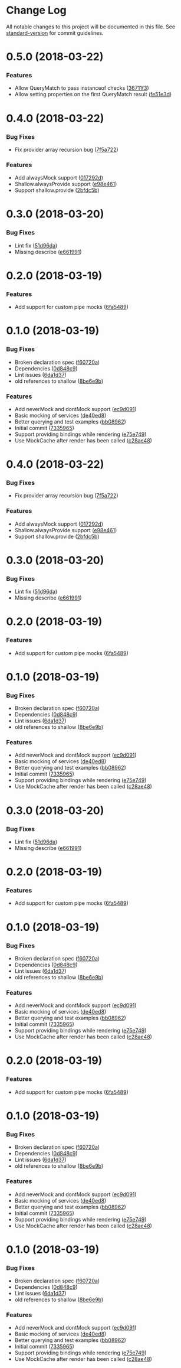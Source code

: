 # Change Log

All notable changes to this project will be documented in this file. See [standard-version](https://github.com/conventional-changelog/standard-version) for commit guidelines.

<a name="0.5.0"></a>
# 0.5.0 (2018-03-22)


### Features

* Allow QueryMatch to pass instanceof checks ([36711f3](https://github.com/getsaf/shallow-render/commit/36711f3))
* Allow setting properties on the first QueryMatch result ([fe51e3d](https://github.com/getsaf/shallow-render/commit/fe51e3d))



<a name="0.4.0"></a>
# 0.4.0 (2018-03-22)


### Bug Fixes

* Fix provider array recursion bug ([7f5a722](https://github.com/getsaf/shallow-render/commit/7f5a722))


### Features

* Add alwaysMock support ([017292d](https://github.com/getsaf/shallow-render/commit/017292d))
* Shallow.alwaysProvide support ([e98e461](https://github.com/getsaf/shallow-render/commit/e98e461))
* Support shallow.provide ([2bfdc5b](https://github.com/getsaf/shallow-render/commit/2bfdc5b))



<a name="0.3.0"></a>
# 0.3.0 (2018-03-20)


### Bug Fixes

* Lint fix ([51d96da](https://github.com/getsaf/shallow-render/commit/51d96da))
* Missing describe ([e661991](https://github.com/getsaf/shallow-render/commit/e661991))



<a name="0.2.0"></a>
# 0.2.0 (2018-03-19)


### Features

* Add support for custom pipe mocks ([6fa5489](https://github.com/getsaf/shallow-render/commit/6fa5489))



<a name="0.1.0"></a>
# 0.1.0 (2018-03-19)


### Bug Fixes

* Broken declaration spec ([f60720a](https://github.com/getsaf/shallow-render/commit/f60720a))
* Dependencies ([0d848c9](https://github.com/getsaf/shallow-render/commit/0d848c9))
* Lint issues ([6da1d37](https://github.com/getsaf/shallow-render/commit/6da1d37))
* old references to shallow ([8be6e9b](https://github.com/getsaf/shallow-render/commit/8be6e9b))


### Features

* Add neverMock and dontMock support ([ec9d091](https://github.com/getsaf/shallow-render/commit/ec9d091))
* Basic mocking of services ([de40ed8](https://github.com/getsaf/shallow-render/commit/de40ed8))
* Better querying and test examples ([bb08962](https://github.com/getsaf/shallow-render/commit/bb08962))
* Initial commit ([7335965](https://github.com/getsaf/shallow-render/commit/7335965))
* Support providing bindings while rendering ([e75e749](https://github.com/getsaf/shallow-render/commit/e75e749))
* Use MockCache after render has been called ([c28ae48](https://github.com/getsaf/shallow-render/commit/c28ae48))



<a name="0.4.0"></a>
# 0.4.0 (2018-03-22)


### Bug Fixes

* Fix provider array recursion bug ([7f5a722](https://github.com/getsaf/shallow-render/commit/7f5a722))


### Features

* Add alwaysMock support ([017292d](https://github.com/getsaf/shallow-render/commit/017292d))
* Shallow.alwaysProvide support ([e98e461](https://github.com/getsaf/shallow-render/commit/e98e461))
* Support shallow.provide ([2bfdc5b](https://github.com/getsaf/shallow-render/commit/2bfdc5b))



<a name="0.3.0"></a>
# 0.3.0 (2018-03-20)


### Bug Fixes

* Lint fix ([51d96da](https://github.com/getsaf/shallow-render/commit/51d96da))
* Missing describe ([e661991](https://github.com/getsaf/shallow-render/commit/e661991))



<a name="0.2.0"></a>
# 0.2.0 (2018-03-19)


### Features

* Add support for custom pipe mocks ([6fa5489](https://github.com/getsaf/shallow-render/commit/6fa5489))



<a name="0.1.0"></a>
# 0.1.0 (2018-03-19)


### Bug Fixes

* Broken declaration spec ([f60720a](https://github.com/getsaf/shallow-render/commit/f60720a))
* Dependencies ([0d848c9](https://github.com/getsaf/shallow-render/commit/0d848c9))
* Lint issues ([6da1d37](https://github.com/getsaf/shallow-render/commit/6da1d37))
* old references to shallow ([8be6e9b](https://github.com/getsaf/shallow-render/commit/8be6e9b))


### Features

* Add neverMock and dontMock support ([ec9d091](https://github.com/getsaf/shallow-render/commit/ec9d091))
* Basic mocking of services ([de40ed8](https://github.com/getsaf/shallow-render/commit/de40ed8))
* Better querying and test examples ([bb08962](https://github.com/getsaf/shallow-render/commit/bb08962))
* Initial commit ([7335965](https://github.com/getsaf/shallow-render/commit/7335965))
* Support providing bindings while rendering ([e75e749](https://github.com/getsaf/shallow-render/commit/e75e749))
* Use MockCache after render has been called ([c28ae48](https://github.com/getsaf/shallow-render/commit/c28ae48))



<a name="0.3.0"></a>
# 0.3.0 (2018-03-20)


### Bug Fixes

* Lint fix ([51d96da](https://github.com/getsaf/shallow-render/commit/51d96da))
* Missing describe ([e661991](https://github.com/getsaf/shallow-render/commit/e661991))



<a name="0.2.0"></a>
# 0.2.0 (2018-03-19)


### Features

* Add support for custom pipe mocks ([6fa5489](https://github.com/getsaf/shallow-render/commit/6fa5489))



<a name="0.1.0"></a>
# 0.1.0 (2018-03-19)


### Bug Fixes

* Broken declaration spec ([f60720a](https://github.com/getsaf/shallow-render/commit/f60720a))
* Dependencies ([0d848c9](https://github.com/getsaf/shallow-render/commit/0d848c9))
* Lint issues ([6da1d37](https://github.com/getsaf/shallow-render/commit/6da1d37))
* old references to shallow ([8be6e9b](https://github.com/getsaf/shallow-render/commit/8be6e9b))


### Features

* Add neverMock and dontMock support ([ec9d091](https://github.com/getsaf/shallow-render/commit/ec9d091))
* Basic mocking of services ([de40ed8](https://github.com/getsaf/shallow-render/commit/de40ed8))
* Better querying and test examples ([bb08962](https://github.com/getsaf/shallow-render/commit/bb08962))
* Initial commit ([7335965](https://github.com/getsaf/shallow-render/commit/7335965))
* Support providing bindings while rendering ([e75e749](https://github.com/getsaf/shallow-render/commit/e75e749))
* Use MockCache after render has been called ([c28ae48](https://github.com/getsaf/shallow-render/commit/c28ae48))



<a name="0.2.0"></a>
# 0.2.0 (2018-03-19)


### Features

* Add support for custom pipe mocks ([6fa5489](https://github.com/getsaf/shallow-render/commit/6fa5489))



<a name="0.1.0"></a>
# 0.1.0 (2018-03-19)


### Bug Fixes

* Broken declaration spec ([f60720a](https://github.com/getsaf/shallow-render/commit/f60720a))
* Dependencies ([0d848c9](https://github.com/getsaf/shallow-render/commit/0d848c9))
* Lint issues ([6da1d37](https://github.com/getsaf/shallow-render/commit/6da1d37))
* old references to shallow ([8be6e9b](https://github.com/getsaf/shallow-render/commit/8be6e9b))


### Features

* Add neverMock and dontMock support ([ec9d091](https://github.com/getsaf/shallow-render/commit/ec9d091))
* Basic mocking of services ([de40ed8](https://github.com/getsaf/shallow-render/commit/de40ed8))
* Better querying and test examples ([bb08962](https://github.com/getsaf/shallow-render/commit/bb08962))
* Initial commit ([7335965](https://github.com/getsaf/shallow-render/commit/7335965))
* Support providing bindings while rendering ([e75e749](https://github.com/getsaf/shallow-render/commit/e75e749))
* Use MockCache after render has been called ([c28ae48](https://github.com/getsaf/shallow-render/commit/c28ae48))



<a name="0.1.0"></a>
# 0.1.0 (2018-03-19)


### Bug Fixes

* Broken declaration spec ([f60720a](https://github.com/getsaf/shallow-render/commit/f60720a))
* Dependencies ([0d848c9](https://github.com/getsaf/shallow-render/commit/0d848c9))
* Lint issues ([6da1d37](https://github.com/getsaf/shallow-render/commit/6da1d37))
* old references to shallow ([8be6e9b](https://github.com/getsaf/shallow-render/commit/8be6e9b))


### Features

* Add neverMock and dontMock support ([ec9d091](https://github.com/getsaf/shallow-render/commit/ec9d091))
* Basic mocking of services ([de40ed8](https://github.com/getsaf/shallow-render/commit/de40ed8))
* Better querying and test examples ([bb08962](https://github.com/getsaf/shallow-render/commit/bb08962))
* Initial commit ([7335965](https://github.com/getsaf/shallow-render/commit/7335965))
* Support providing bindings while rendering ([e75e749](https://github.com/getsaf/shallow-render/commit/e75e749))
* Use MockCache after render has been called ([c28ae48](https://github.com/getsaf/shallow-render/commit/c28ae48))
